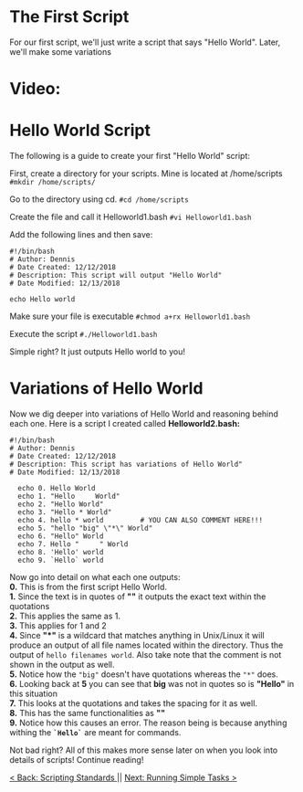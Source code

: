 # The First Script
For our first script, we'll just write a script that says "Hello World". Later, we'll make some variations
# Video:

# Hello World Script
The following is a guide to create your first "Hello World" script:

First, create a directory for your scripts. Mine is located at /home/scripts ```#mkdir /home/scripts/```

Go to the directory using cd. ```#cd /home/scripts```

Create the file and call it Helloworld1.bash ```#vi Helloworld1.bash```

Add the following lines and then save:

```
#!/bin/bash
# Author: Dennis
# Date Created: 12/12/2018
# Description: This script will output "Hello World"
# Date Modified: 12/13/2018

echo Hello world
```

Make sure your file is executable ```#chmod a+rx Helloworld1.bash```

Execute the script ```#./Helloworld1.bash```

Simple right? It just outputs Hello world to you!

# Variations of Hello World

Now we dig deeper into variations of Hello World and reasoning behind each one.
Here is a script I created called **Helloworld2.bash:**

```
#!/bin/bash
# Author: Dennis
# Date Created: 12/12/2018
# Description: This script has variations of Hello World"
# Date Modified: 12/13/2018

  echo 0. Hello World
  echo 1. "Hello     World"	      
  echo 2. "Hello World"
  echo 3. "Hello * World"
  echo 4. hello * world         # YOU CAN ALSO COMMENT HERE!!!
  echo 5. "hello "big" \"*\" World"
  echo 6. "Hello" World
  echo 7. Hello "     " World
  echo 8. 'Hello' world
  echo 9. `Hello` world
```
Now go into detail on what each one outputs: <br>
**0.** This is from the first script Hello World.<br>
**1.** Since the text is in quotes of **""** it outputs the exact text within the quotations<br>
**2.** This applies the same as 1.<br>
**3.**  This applies for 1 and 2<br>
**4.**  Since **"*"** is a wildcard that matches anything in Unix/Linux it will produce an output of all file names located within the directory. Thus the output of ```hello filenames world```. Also take note that the comment is not shown in the output as well.<br>
**5.** Notice how the ```"big"``` doesn't have quotations whereas the ```"*"``` does. <br>
**6.** Looking back at **5** you can see that **big** was not in quotes so is **"Hello"** in this situation<br>
**7.** This looks at the quotations and takes the spacing for it as well.<br>
**8.** This has the same functionalities as **""**<br>
**9.** Notice how this causes an error. The reason being is because anything withing the **``` `Hello` ```** are meant for commands.<br>

Not bad right? All of this makes more sense later on when you look into details of scripts! Continue reading!

[ < Back: Scripting Standards ](https://sxcdennis.github.io/basic-shell-scripting/Scripting%20Standards) || [ Next: Running Simple Tasks >](https://sxcdennis.github.io/basic-shell-scripting/Running%20Simple%20Tasks)
